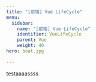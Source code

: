 ```yaml
---
title: "[前端] Vue LifeCycle"
menu:
  sidebar:
    name: "[前端] Vue LifeCycle"
    identifier: VueLifeCycle
	parent: Vue
    weight: 40
hero: boat.jpg

---
```

testaaaassss
